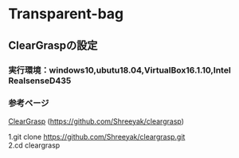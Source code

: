 # Transparent-bag

## ClearGraspの設定

### 実行環境：windows10,ubutu18.04,VirtualBox16.1.10,Intel RealsenseD435

### 参考ページ
[ClearGrasp](https://github.com/Shreeyak/cleargrasp) (https://github.com/Shreeyak/cleargrasp) 

1.git clone https://github.com/Shreeyak/cleargrasp.git  
2.cd cleargrasp  

